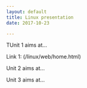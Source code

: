 ```yaml
---
layout: default
title: Linux presentation
date: 2017-10-23

---
```

TUnit 1 aims at...

Link 1: (/linux/web/home.html)


Unit 2 aims at...


Unit 3 aims at...